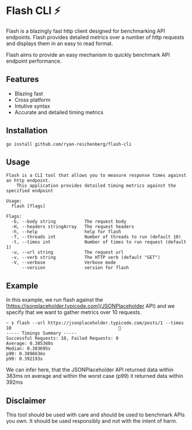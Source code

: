 # Flash CLI ⚡️

Flash is a blazingly fast http client designed for benchmarking API endpoints. Flash provides detailed metrics over a number of http requests and displays them in an easy to read format.

Flash aims to provide an easy mechanism to quickly benchmark API endpoint performance.

## Features

- Blazing fast
- Cross platform
- Intutive syntax
- Accurate and detailed timing metrics

## Installation

```
go install github.com/ryan-reichenberg/flash-cli
```

## Usage

```
Flash is a CLI tool that allows you to measure response times against an http endpoint.
	This application provides detailed timing metrics against the specified endpoint

Usage:
  flash [flags]

Flags:
  -b, --body string           The request body
  -H, --headers stringArray   The request headers
  -h, --help                  help for flash
  -T, --threads int           Number of threads to run (default 10)
  -t, --times int             Number of times to run request (default 1)
  -u, --url string            The request url
  -v, --verb string           The HTTP verb (default "GET")
  -V, --verbose               Verbose mode
      --version               version for flash
```

## Example

In this example, we run flash against the [https://jsonplaceholder.typicode.com](JSONPlaceholder API) and we specify that we want to gather metrics over 10 requests.

```
~ ❯ flash --url https://jsonplaceholder.typicode.com/posts/1 --times 10                                         
----- Timings Summary -----
Successful Requests: 10, Failed Requests: 0
Average: 0.385360s
Median: 0.383695s
p90: 0.389663ms
p99: 0.392193s
```

We can infer here, that the JSONPlaceholder API returned data within 383ms on average and within the worst case (p99) it returned data within 392ms

## Disclaimer

This tool should be used with care and should be used to benchmark APIs you own. It should be used responsibly and not with the intent of harm.
